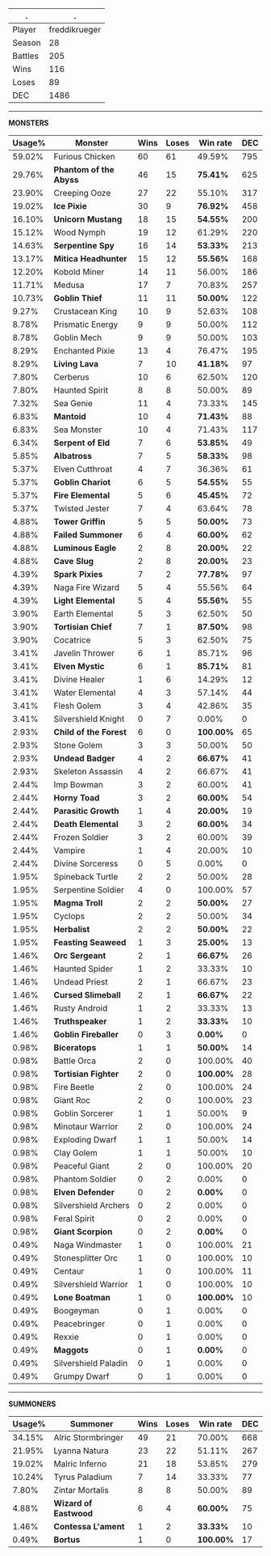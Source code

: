 .|.
|-|-
Player|freddikrueger
Season|28
Battles|205
Wins|116
Loses|89
DEC|1486

---
**MONSTERS**

Usage%|Monster|Wins|Loses|Win rate|DEC|
-|-|-|-|-|-|
59.02%|Furious Chicken|60|61|49.59%|795|
29.76%|**Phantom of the Abyss**|46|15|**75.41%**|625|
23.90%|Creeping Ooze|27|22|55.10%|317|
19.02%|**Ice Pixie**|30|9|**76.92%**|458|
16.10%|**Unicorn Mustang**|18|15|**54.55%**|200|
15.12%|Wood Nymph|19|12|61.29%|220|
14.63%|**Serpentine Spy**|16|14|**53.33%**|213|
13.17%|**Mitica Headhunter**|15|12|**55.56%**|168|
12.20%|Kobold Miner|14|11|56.00%|186|
11.71%|Medusa|17|7|70.83%|257|
10.73%|**Goblin Thief**|11|11|**50.00%**|122|
9.27%|Crustacean King|10|9|52.63%|108|
8.78%|Prismatic Energy|9|9|50.00%|112|
8.78%|Goblin Mech|9|9|50.00%|103|
8.29%|Enchanted Pixie|13|4|76.47%|195|
8.29%|**Living Lava**|7|10|**41.18%**|97|
7.80%|Cerberus|10|6|62.50%|120|
7.80%|Haunted Spirit|8|8|50.00%|89|
7.32%|Sea Genie|11|4|73.33%|145|
6.83%|**Mantoid**|10|4|**71.43%**|88|
6.83%|Sea Monster|10|4|71.43%|117|
6.34%|**Serpent of Eld**|7|6|**53.85%**|49|
5.85%|**Albatross**|7|5|**58.33%**|98|
5.37%|Elven Cutthroat|4|7|36.36%|61|
5.37%|**Goblin Chariot**|6|5|**54.55%**|55|
5.37%|**Fire Elemental**|5|6|**45.45%**|72|
5.37%|Twisted Jester|7|4|63.64%|78|
4.88%|**Tower Griffin**|5|5|**50.00%**|73|
4.88%|**Failed Summoner**|6|4|**60.00%**|62|
4.88%|**Luminous Eagle**|2|8|**20.00%**|22|
4.88%|**Cave Slug**|2|8|**20.00%**|23|
4.39%|**Spark Pixies**|7|2|**77.78%**|97|
4.39%|Naga Fire Wizard|5|4|55.56%|64|
4.39%|**Light Elemental**|5|4|**55.56%**|55|
3.90%|Earth Elemental|5|3|62.50%|50|
3.90%|**Tortisian Chief**|7|1|**87.50%**|98|
3.90%|Cocatrice|5|3|62.50%|75|
3.41%|Javelin Thrower|6|1|85.71%|96|
3.41%|**Elven Mystic**|6|1|**85.71%**|81|
3.41%|Divine Healer|1|6|14.29%|12|
3.41%|Water Elemental|4|3|57.14%|44|
3.41%|Flesh Golem|3|4|42.86%|35|
3.41%|Silvershield Knight|0|7|0.00%|0|
2.93%|**Child of the Forest**|6|0|**100.00%**|65|
2.93%|Stone Golem|3|3|50.00%|50|
2.93%|**Undead Badger**|4|2|**66.67%**|41|
2.93%|Skeleton Assassin|4|2|66.67%|41|
2.44%|Imp Bowman|3|2|60.00%|41|
2.44%|**Horny Toad**|3|2|**60.00%**|54|
2.44%|**Parasitic Growth**|1|4|**20.00%**|19|
2.44%|**Death Elemental**|3|2|**60.00%**|34|
2.44%|Frozen Soldier|3|2|60.00%|39|
2.44%|Vampire|1|4|20.00%|10|
2.44%|Divine Sorceress|0|5|0.00%|0|
1.95%|Spineback Turtle|2|2|50.00%|28|
1.95%|Serpentine Soldier|4|0|100.00%|57|
1.95%|**Magma Troll**|2|2|**50.00%**|27|
1.95%|Cyclops|2|2|50.00%|34|
1.95%|**Herbalist**|2|2|**50.00%**|22|
1.95%|**Feasting Seaweed**|1|3|**25.00%**|13|
1.46%|**Orc Sergeant**|2|1|**66.67%**|26|
1.46%|Haunted Spider|1|2|33.33%|10|
1.46%|Undead Priest|2|1|66.67%|23|
1.46%|**Cursed Slimeball**|2|1|**66.67%**|22|
1.46%|Rusty Android|1|2|33.33%|13|
1.46%|**Truthspeaker**|1|2|**33.33%**|10|
1.46%|**Goblin Fireballer**|0|3|**0.00%**|0|
0.98%|**Biceratops**|1|1|**50.00%**|14|
0.98%|Battle Orca|2|0|100.00%|40|
0.98%|**Tortisian Fighter**|2|0|**100.00%**|28|
0.98%|Fire Beetle|2|0|100.00%|24|
0.98%|Giant Roc|2|0|100.00%|23|
0.98%|Goblin Sorcerer|1|1|50.00%|9|
0.98%|Minotaur Warrior|2|0|100.00%|24|
0.98%|Exploding Dwarf|1|1|50.00%|14|
0.98%|Clay Golem|1|1|50.00%|10|
0.98%|Peaceful Giant|2|0|100.00%|20|
0.98%|Phantom Soldier|0|2|0.00%|0|
0.98%|**Elven Defender**|0|2|**0.00%**|0|
0.98%|Silvershield Archers|0|2|0.00%|0|
0.98%|Feral Spirit|0|2|0.00%|0|
0.98%|**Giant Scorpion**|0|2|**0.00%**|0|
0.49%|Naga Windmaster|1|0|100.00%|21|
0.49%|Stonesplitter Orc|1|0|100.00%|10|
0.49%|Centaur|1|0|100.00%|11|
0.49%|Silvershield Warrior|1|0|100.00%|10|
0.49%|**Lone Boatman**|1|0|**100.00%**|10|
0.49%|Boogeyman|0|1|0.00%|0|
0.49%|Peacebringer|0|1|0.00%|0|
0.49%|Rexxie|0|1|0.00%|0|
0.49%|**Maggots**|0|1|**0.00%**|0|
0.49%|Silvershield Paladin|0|1|0.00%|0|
0.49%|Grumpy Dwarf|0|1|0.00%|0|

---
**SUMMONERS**

Usage%|Summoner|Wins|Loses|Win rate|DEC|
-|-|-|-|-|-|
34.15%|Alric Stormbringer|49|21|70.00%|668|
21.95%|Lyanna Natura|23|22|51.11%|267|
19.02%|Malric Inferno|21|18|53.85%|279|
10.24%|Tyrus Paladium|7|14|33.33%|77|
7.80%|Zintar Mortalis|8|8|50.00%|89|
4.88%|**Wizard of Eastwood**|6|4|**60.00%**|75|
1.46%|**Contessa L'ament**|1|2|**33.33%**|10|
0.49%|**Bortus**|1|0|**100.00%**|17|

